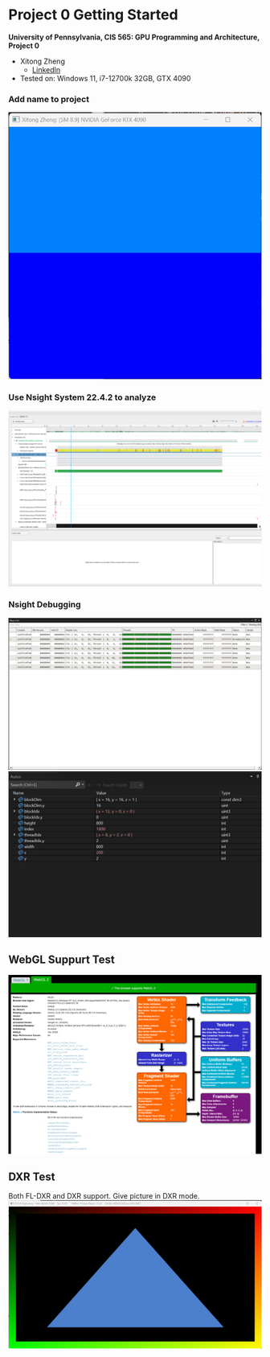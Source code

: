 Project 0 Getting Started
====================

**University of Pennsylvania, CIS 565: GPU Programming and Architecture, Project 0**

* Xitong Zheng
  * [LinkedIn](https://www.linkedin.com/in/xitong-zheng-5b6543205/)
* Tested on: Windows 11, i7-12700k 32GB, GTX 4090 

### Add name to project
![part3_1_1](./images/Part_3_1_1.png)

### Use Nsight System 22.4.2 to analyze
![part3_1_2](./images/Part_3_1_2.png)

### Nsight Debugging
![part3_1_3](./images/Part_3_1_3.png)
![part3_1_4](./images/Part_3_1_4.png)

## WebGL Suppurt Test
![](./images/Part_3_2.png)

## DXR Test
Both FL-DXR and DXR support. Give picture in DXR mode.
![](./images/Part_3_3.png)